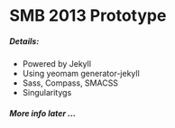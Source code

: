 # SMB 2013 Prototype

##### Details:

* Powered by Jekyll
* Using yeomam generator-jekyll
* Sass, Compass, SMACSS
* Singularitygs

##### More info later ...
